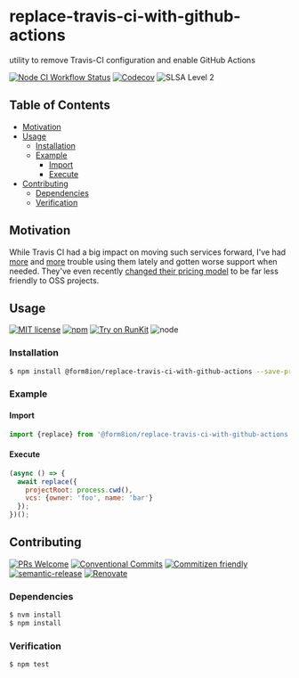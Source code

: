 # replace-travis-ci-with-github-actions

utility to remove Travis-CI configuration and enable GitHub Actions

<!--status-badges start -->

[![Node CI Workflow Status][github-actions-ci-badge]][github-actions-ci-link]
[![Codecov][coverage-badge]][coverage-link]
![SLSA Level 2][slsa-badge]

<!--status-badges end -->

## Table of Contents

* [Motivation](#motivation)
* [Usage](#usage)
  * [Installation](#installation)
  * [Example](#example)
    * [Import](#import)
    * [Execute](#execute)
* [Contributing](#contributing)
  * [Dependencies](#dependencies)
  * [Verification](#verification)

## Motivation

While Travis CI had a big impact on moving such services forward, I've had
[more](https://travis-ci.community/t/imported-config-results-in-out-of-order-build-stage/8381/8?u=travi)
and [more](https://github.com/travis-ci/travis.rb/issues/732) trouble using
them lately and gotten worse support when needed. They've even recently
[changed their pricing model](https://blog.travis-ci.com/2020-11-02-travis-ci-new-billing)
to be far less friendly to OSS projects.

## Usage

<!--consumer-badges start -->

[![MIT license][license-badge]][license-link]
[![npm][npm-badge]][npm-link]
[![Try on RunKit][runkit-badge]][runkit-link]
![node][node-badge]

<!--consumer-badges end -->

### Installation

```sh
$ npm install @form8ion/replace-travis-ci-with-github-actions --save-prod
```

### Example

#### Import

```javascript
import {replace} from '@form8ion/replace-travis-ci-with-github-actions';
```

#### Execute

```javascript
(async () => {
  await replace({
    projectRoot: process.cwd(),
    vcs: {owner: 'foo', name: 'bar'}
  });
})();
```

## Contributing

<!--contribution-badges start -->

[![PRs Welcome][PRs-badge]][PRs-link]
[![Conventional Commits][commit-convention-badge]][commit-convention-link]
[![Commitizen friendly][commitizen-badge]][commitizen-link]
[![semantic-release][semantic-release-badge]][semantic-release-link]
[![Renovate][renovate-badge]][renovate-link]

<!--contribution-badges end -->

### Dependencies

```sh
$ nvm install
$ npm install
```

### Verification

```sh
$ npm test
```

[PRs-link]: http://makeapullrequest.com

[PRs-badge]: https://img.shields.io/badge/PRs-welcome-brightgreen.svg

[commit-convention-link]: https://conventionalcommits.org

[commit-convention-badge]: https://img.shields.io/badge/Conventional%20Commits-1.0.0-yellow.svg

[commitizen-link]: http://commitizen.github.io/cz-cli/

[commitizen-badge]: https://img.shields.io/badge/commitizen-friendly-brightgreen.svg

[semantic-release-link]: https://github.com/semantic-release/semantic-release

[semantic-release-badge]: https://img.shields.io/badge/semantic--release-angular-e10079?logo=semantic-release

[renovate-link]: https://renovatebot.com

[renovate-badge]: https://img.shields.io/badge/renovate-enabled-brightgreen.svg?logo=renovatebot

[github-actions-ci-link]: https://github.com/form8ion/replace-travis-ci-with-github-actions/actions?query=workflow%3A%22Node.js+CI%22+branch%3Amaster

[github-actions-ci-badge]: https://github.com/form8ion/replace-travis-ci-with-github-actions/workflows/Node.js%20CI/badge.svg

[coverage-link]: https://codecov.io/github/form8ion/replace-travis-ci-with-github-actions

[coverage-badge]: https://img.shields.io/codecov/c/github/form8ion/replace-travis-ci-with-github-actions.svg

[license-link]: LICENSE

[license-badge]: https://img.shields.io/github/license/form8ion/replace-travis-ci-with-github-actions.svg

[npm-link]: https://www.npmjs.com/package/@form8ion/replace-travis-ci-with-github-actions

[npm-badge]: https://img.shields.io/npm/v/@form8ion/replace-travis-ci-with-github-actions.svg

[runkit-link]: https://npm.runkit.com/@form8ion/replace-travis-ci-with-github-actions

[runkit-badge]: https://badge.runkitcdn.com/@form8ion/replace-travis-ci-with-github-actions.svg

[node-badge]: https://img.shields.io/node/v/@form8ion/replace-travis-ci-with-github-actions?logo=node.js

[slsa-badge]: https://slsa.dev/images/gh-badge-level2.svg
